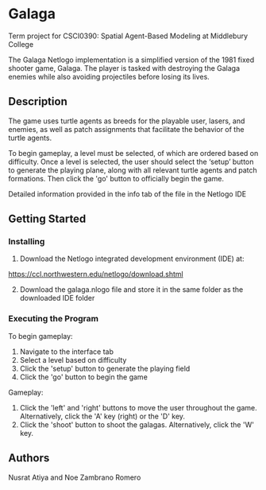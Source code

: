 # Galaga

Term project for CSCI0390: Spatial Agent-Based Modeling at Middlebury College

The Galaga Netlogo implementation is a simplified version of the 1981 fixed shooter game, Galaga. The player is tasked with destroying the Galaga enemies while also avoiding projectiles before losing its lives.

## Description

The game uses turtle agents as breeds for the playable user, lasers, and enemies, as well as patch assignments that facilitate the behavior of the turtle agents. 

To begin gameplay, a level must be selected, of which are ordered based on difficulty. Once a level is selected, the user should select the ‘setup’ button to generate the playing plane, along with all relevant turtle agents and patch formations. Then click the 'go' button to officially begin the game. 

Detailed information provided in the info tab of the file in the Netlogo IDE

## Getting Started

### Installing

1. Download the Netlogo integrated development environment (IDE) at: 

  https://ccl.northwestern.edu/netlogo/download.shtml

2. Download the galaga.nlogo file and store it in the same folder as the downloaded IDE folder

### Executing the Program

To begin gameplay:
1. Navigate to the interface tab
2. Select a level based on difficulty
3. Click the 'setup' button to generate the playing field
4. Click the 'go' button to begin the game

Gameplay:
1. Click the 'left' and 'right' buttons to move the user throughout the game. Alternatively, click the 'A' key (right) or the 'D' key.
2. Click the 'shoot' button to shoot the galagas. Alternatively, click the 'W' key. 

## Authors

Nusrat Atiya and Noe Zambrano Romero
